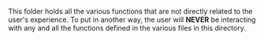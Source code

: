 This folder holds all the various functions that are not directly related to the user's experience. To put in another way, the user will **NEVER** be interacting with any and all the functions defined in the various files in this directory.

